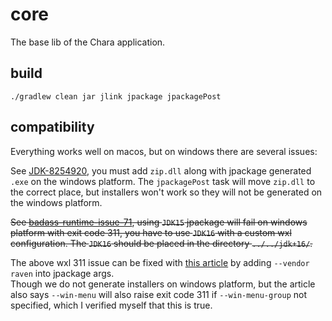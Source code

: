 # core

The base lib of the Chara application.

## build

```
./gradlew clean jar jlink jpackage jpackagePost
```

## compatibility

Everything works well on macos, but on windows there are several issues:

See [JDK-8254920](https://bugs.openjdk.java.net/browse/JDK-8254920), you must add `zip.dll` along with jpackage generated `.exe` on the windows platform. The `jpackagePost` task will move `zip.dll` to the correct place, but installers won't work so they will not be generated on the windows platform.

~~See [badass-runtime-issue-71](https://github.com/beryx-gist/badass-runtime-issue-71), using `JDK15` jpackage will fail on windows platform with exit code 311, you have to use `JDK16` with a custom wxl configuration. The `JDK16` should be placed in the directory `../../jdk+16/`.~~

The above wxl 311 issue can be fixed with [this article](https://ravenxrz.ink/archives/421e5ad2.html) by adding `--vendor raven` into jpackage args.  
Though we do not generate installers on windows platform, but the article also says `--win-menu` will also raise exit code 311 if `--win-menu-group` not specified, which I verified myself that this is true.
